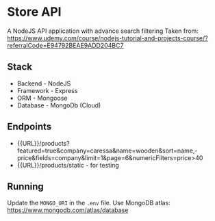 # Store API

A NodeJS API application with advance search filtering
Taken from: https://www.udemy.com/course/nodejs-tutorial-and-projects-course/?referralCode=E94792BEAE9ADD204BC7

## Stack

- Backend - NodeJS
- Framework - Express
- ORM - Mongoose
- Database - MongoDb (Cloud)

## Endpoints

- {{URL}}/products?featured=true&company=caressa&name=wooden&sort=name,-price&fields=company&limit=1&page=6&numericFilters=price>40
- {{URL}}/products/static - for testing

## Running

Update the `MONGO_URI` in the `.env` file.
Use MongoDB atlas: https://www.mongodb.com/atlas/database
